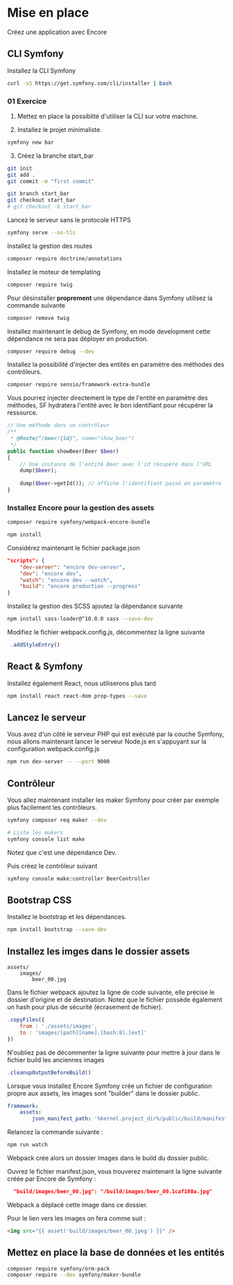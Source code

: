 # Mise en place 

Créez une application avec Encore

## CLI Symfony

Installez la CLI Symfony

```bash
curl -sS https://get.symfony.com/cli/installer | bash
```

### 01 Exercice

1. Mettez en place la possiblité d'utiliser la CLI sur votre machine.

2. Installez le projet minimaliste.

```bash
symfony new bar 
```

3. Créez la branche start_bar

```bash
git init
git add .
git commit -m "first commit"

git branch start_bar
git checkout start_bar
# git checkout -b start_bar
```

Lancez le serveur sans le protocole HTTPS

```bash
symfony serve --no-tls
```


Installez la gestion des routes 

```bash
composer require doctrine/annotations
```

Installez le moteur de templating 

```bash
composer require twig
```

Pour désinstaller **proprement** une dépendance dans Symfony utilisez la commande suivante

```bash
composer remove twig
```

Installez maintenant le debug de Symfony, en mode development cette dépendance ne sera pas déployer en production.

```bash
composer require debug --dev
```

Installez la possibilité d'injecter des entités en paramètre des méthodes des contrôleurs.

```bash
composer require sensio/framework-extra-bundle
```

Vous pourrez injecter directement le type de l'entité en paramètre des méthodes, SF hydratera l'entité avec le bon identifiant pour récupérer la ressource.

```php
// Une méthode dans un contrôleur 
/**
 * @Route("/beer/{id}", name="show_beer")
 */
public function showBeer(Beer $beer)
{
    // Une instance de l'entité Beer avec l'id récupéré dans l'URL
    dump($beer);
    
    dump($beer->getId()); // affiche l'identifiant passé en paramètre
}

```

### Installez Encore pour la gestion des assets

```bash
composer require symfony/webpack-encore-bundle

npm install
```

Considérez maintenant le fichier package.json

```json
"scripts": {
    "dev-server": "encore dev-server",
    "dev": "encore dev",
    "watch": "encore dev --watch",
    "build": "encore production --progress"
}
```

Installez la gestion des SCSS ajoutez la dépendance suivante

```bash
npm install sass-loader@^10.0.0 sass --save-dev
```

Modifiez le fichier webpack.config.js, décommentez la ligne suivante 

```js
 .addStyleEntry()
```

## React & Symfony

Installez également React, nous utiliserons plus tard

```bash
npm install react react-dom prop-types --save
```

## Lancez le serveur

Vous avez d'un côté le serveur PHP qui est exécuté par la couche Symfony, nous allons maintenant lancer le serveur Node.js en s'appuyant sur la configuration webpack.config.js

```bash
npm run dev-server -- --port 9000
```

## Contrôleur

Vous allez maintenant installer les maker Symfony pour créer par exemple plus facilement les contrôleurs.

```bash
symfony composer req maker --dev

# Liste les makers
symfony console list make
```

Notez que c'est une dépendance Dev.

Puis créez le contrôleur suivant

```bash
symfony console make:controller BeerController
```

## Bootstrap CSS

Installez le bootstrap et les dépendances.

```bash
npm install bootstrap --save-dev
```

## Installez les imges dans le dossier assets

```text
assets/
    images/
        beer_00.jpg
```

Dans le fichier webpack ajoutez la ligne de code suivante, elle précise le dossier d'origine et de destination. Notez que le fichier possède également un hash pour plus de sécurité (écrasement de fichier).

```js
.copyFiles({
    from : './assets/images',
    to : 'images/[path][name].[hash:8].[ext]'
})
```

N'oubliez pas de décommenter la ligne suivante pour mettre à jour dans le fichier build les anciennes images

```js
.cleanupOutputBeforeBuild()
```

Lorsque vous installez Encore Symfony crée un fichier de configuration propre aux assets, les images sont "builder" dans le dossier public.

```yaml
framework:
    assets:
        json_manifest_path: '%kernel.project_dir%/public/build/manifest.json'
```

Relancez la commande suivante :

```bash
npm run watch
```
Webpack crée alors un dossier images dans le build du dossier public.

Ouvrez le fichier manifest.json, vous trouverez maintenant la ligne suivante créée par Encore de Symfony :

```json
  "build/images/beer_00.jpg": "/build/images/beer_00.1caf180a.jpg"
```

Webpack a déplacé cette image dans ce dossier. 

Pour le lien vers les images on fera comme suit :

```html
<img src="{{ asset('build/images/beer_00.jpeg') }}" />
```

## Mettez en place la base de données et les entités

```bash
composer require symfony/orm-pack
composer require --dev symfony/maker-bundle
```
